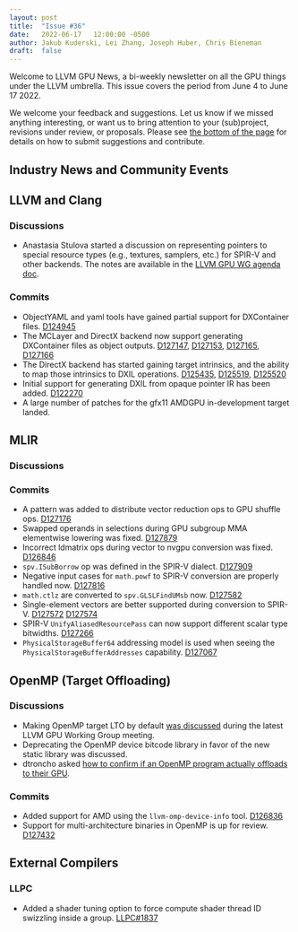 ```yaml
---
layout: post
title:  "Issue #36"
date:   2022-06-17   12:00:00 -0500
author: Jakub Kuderski, Lei Zhang, Joseph Huber, Chris Bieneman
draft:  false
---
```


Welcome to LLVM GPU News, a bi-weekly newsletter on all the GPU things under the LLVM umbrella.
This issue covers the period from June 4 to June 17 2022.

We welcome your feedback and suggestions. Let us know if we missed anything interesting, or want us to bring attention to your (sub)project, revisions under review, or proposals. Please see [the bottom of the page](https://llvm-gpu-news.github.io/about/) for details on how to submit suggestions and contribute.


## Industry News and Community Events

##  LLVM and Clang

### Discussions

* Anastasia Stulova started a discussion on representing pointers to special resource types (e.g., textures, samplers, etc.) for SPIR-V and other backends. The notes are available in the [LLVM GPU WG agenda doc](https://docs.google.com/document/d/1m_oSe1HwtWdQ2JUmMRTAVHbUS7Dv4MRsqptiYcgK6iI/edit#heading=h.ergg566os635).

### Commits

* ObjectYAML and yaml tools have gained partial support for DXContainer files. [D124945](https://reviews.llvm.org/D124945)
* The MCLayer and DirectX backend now support generating DXContainer files as object outputs. [D127147](https://reviews.llvm.org/D127147), [D127153](https://reviews.llvm.org/D127153), [D127165](https://reviews.llvm.org/D127165), [D127166](https://reviews.llvm.org/D127166)
* The DirectX backend has started gaining target intrinsics, and the ability to map those intrinsics to DXIL operations. [D125435](https://reviews.llvm.org/D125435), [D125519](https://reviews.llvm.org/D125519), [D125520](https://reviews.llvm.org/D125520)
* Initial support for generating DXIL from opaque pointer IR has been added. [D122270](https://reviews.llvm.org/D122270)
* A large number of patches for the gfx11 AMDGPU in-development target landed.


## MLIR

### Discussions

### Commits

* A pattern was added to distribute vector reduction ops to GPU shuffle ops. [D127176](https://reviews.llvm.org/D127176)
* Swapped operands in selections during GPU subgroup MMA elementwise lowering was fixed. [D127879](https://reviews.llvm.org/D127879)
* Incorrect ldmatrix ops during vector to nvgpu conversion was fixed. [D126846](https://reviews.llvm.org/D126846)
* `spv.ISubBorrow` op was defined in the SPIR-V dialect. [D127909](https://reviews.llvm.org/D127909)
* Negative input cases for `math.powf` to SPIR-V conversion are properly handled now. [D127816](https://reviews.llvm.org/D127816)
* `math.ctlz` are converted to `spv.GLSLFindUMsb` now. [D127582](https://reviews.llvm.org/D127582)
* Single-element vectors are better supported during conversion to SPIR-V. [D127572](https://reviews.llvm.org/D127572) [D127574](https://reviews.llvm.org/D127574)
* SPIR-V `UnifyAliasedResourcePass` can now support different scalar type bitwidths. [D127266](https://reviews.llvm.org/D127266)
* `PhysicalStorageBuffer64` addressing model is used when seeing the `PhysicalStorageBufferAddresses` capability. [D127067](https://reviews.llvm.org/D127067)


## OpenMP (Target Offloading)

### Discussions

* Making OpenMP target LTO by default [was discussed](https://docs.google.com/document/d/1m_oSe1HwtWdQ2JUmMRTAVHbUS7Dv4MRsqptiYcgK6iI/edit#heading=h.ergg566os635) during the latest LLVM GPU Working Group meeting.
* Deprecating the OpenMP device bitcode library in favor of the new static library was discussed.
* dtroncho asked [how to confirm if an OpenMP program actually offloads to their GPU](https://discourse.llvm.org/t/not-sure-if-my-code-is-running-on-intel-xe-gpu/63282).

### Commits

* Added support for AMD using the `llvm-omp-device-info` tool. [D126836](https://reviews.llvm.org/D126836)
* Support for multi-architecture binaries in OpenMP is up for review. [D127432](https://reviews.llvm.org/D127432)

## External Compilers

### LLPC

* Added a shader tuning option to force compute shader thread ID swizzling inside a group. [LLPC#1837](https://github.com/GPUOpen-Drivers/llpc/pull/1837)
